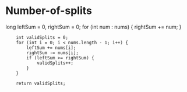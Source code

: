 # Number-of-splits
 long leftSum = 0, rightSum = 0;
        for (int num : nums) {
            rightSum += num;
        }

        int validSplits = 0;
        for (int i = 0; i < nums.length - 1; i++) {
            leftSum += nums[i];
            rightSum -= nums[i];
            if (leftSum >= rightSum) {
                validSplits++;
            }
        }

        return validSplits;
